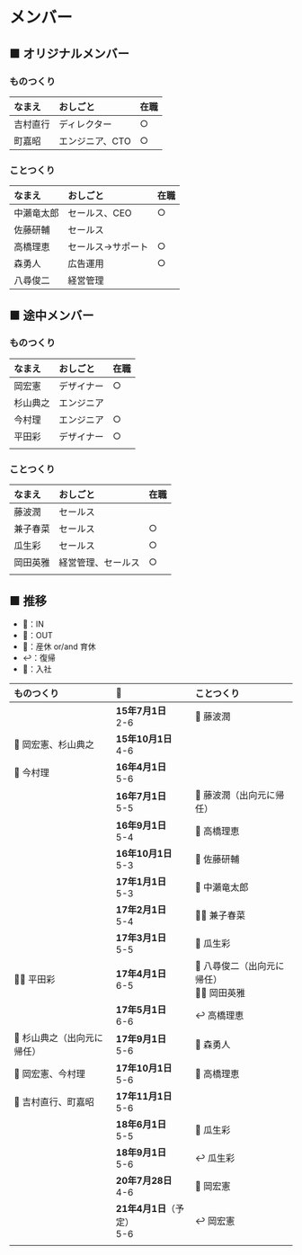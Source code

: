 # メンバー
## ■ オリジナルメンバー
### ものつくり
|なまえ|おしごと|在職|
|:--|:--|:--|
|吉村直行|ディレクター|○|
|町嘉昭|エンジニア、CTO|○|

### ことつくり
|なまえ|おしごと|在職|
|:--|:--|:--|
|中瀨竜太郎|セールス、CEO|○|
|佐藤研輔|セールス||
|高橋理恵|セールス→サポート|○|
|森勇人|広告運用|○|
|八尋俊二|経営管理||

## ■ 途中メンバー
### ものつくり
|なまえ|おしごと|在職|
|:--|:--|:--|
|岡宏憲|デザイナー|○|
|杉山典之|エンジニア||
|今村理|エンジニア|○|
|平田彩|デザイナー|○|
| | | |

### ことつくり
|なまえ|おしごと|在職|
|:--|:--|:--|
|藤波潤|セールス||
|兼子春菜|セールス|○|
|瓜生彩|セールス|○|
|岡田英雅|経営管理、セールス|○|
| | | |

## ■ 推移
- 💙：IN
- 🔻：OUT
- 👶：産休 or/and 育休
- ↩️：復帰
- 🏢：入社


|ものつくり|📆|ことつくり|
|:--|:--|:--|
| |**15年7月1日**<br>2-6|💙 藤波潤|
|💙 岡宏憲、杉山典之|**15年10月1日**<br>4-6| |
|💙 今村理|**16年4月1日**<br>5-6| |
| |**16年7月1日**<br>5-5|🔻 藤波潤（出向元に帰任）|
| |**16年9月1日**<br>5-4|👶 高橋理恵|
| |**16年10月1日**<br>5-3|🔻 佐藤研輔|
| |**17年1月1日**<br>5-3|🏢 中瀨竜太郎|
| |**17年2月1日**<br>5-4|💙🏢 兼子春菜|
| |**17年3月1日**<br>5-5|💙 瓜生彩|
|💙🏢 平田彩|**17年4月1日**<br>6-5|🔻 八尋俊二（出向元に帰任）<br>💙🏢 岡田英雅|
| |**17年5月1日**<br>6-6|↩️ 高橋理恵|
|🔻 杉山典之（出向元に帰任）|**17年9月1日**<br>5-6|🏢 森勇人|
|🏢 岡宏憲、今村理|**17年10月1日**<br>5-6|🏢 高橋理恵|
|🏢 吉村直行、町嘉昭|**17年11月1日**<br>5-6| |
| |**18年6月1日**<br>5-5|👶 瓜生彩|
| |**18年9月1日**<br>5-6|↩️ 瓜生彩|
| |**20年7月28日**<br>4-6|👶 岡宏憲|
| |**21年4月1日**（予定）<br>5-6|↩️ 岡宏憲|
| | | | |
